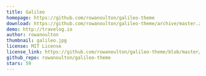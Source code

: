 ```yaml
---
title: Galileo
homepage: https://github.com/rowanoulton/galileo-theme
download: https://github.com/rowanoulton/galileo-theme/archive/master.zip
demo: http://travelog.io
author: rowanoulton
thumbnail: galileo.jpg
license: MIT License
license_link: https://github.com/rowanoulton/galileo-theme/blob/master/LICENSE
github_repo: rowanoulton/galileo-theme
stars: 59
---
```

